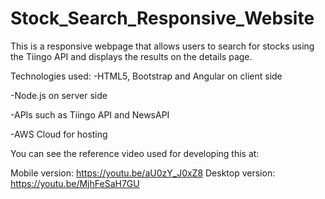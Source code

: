 # Stock_Search_Responsive_Website

This is a responsive webpage that allows users to search for stocks using the Tiingo API and displays the results on the details page.

Technologies used:
-HTML5, Bootstrap and Angular on client side

-Node.js on server side

-APIs such as Tiingo API and NewsAPI

-AWS Cloud for hosting

You can see the reference video used for developing this at:

Mobile version: https://youtu.be/aU0zY_J0xZ8
Desktop version: https://youtu.be/MjhFeSaH7GU
